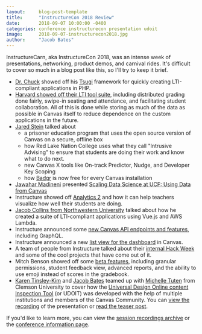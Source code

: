 ```yaml
---
layout:     blog-post-template
title:      "InstructureCon 2018 Review"
date:       2018-09-07 10:00:00 -0400
categories: conference instructurecon presentation udoit
image:      2018-09-07-instructurecon2018.jpg
author:     "Jacob Bates"
---
```


InstructureCarn, aka InstructureCon 2018, was an intense week of presentations, networking, product demos, and carnival rides.  It's difficult to cover so much in a blog post like this, so I'll try to keep it brief.

* [Dr. Chuck](https://www.dr-chuck.com/) showed off his [Tsugi](https://www.tsugi.org/) framework for quickly creating LTI-compliant applications in PHP.
* [Harvard showed off their LTI tool suite](https://www.canvaslms.com/instructurecon/video/2018/?video=pmltco9ck6), including distributed grading done fairly, swipe-in seating and attendance, and facilitating student collaboration.  All of this is done while storing as much of the data as possible in Canvas itself to reduce dependence on the custom applications in the future.
* [Jared Stein](https://www.canvaslms.com/instructurecon/video/2018/?video=r7bklv4nsf) talked about
  * a prisoner education program that uses the open source version of Canvas on a secure, offline box
  * how Red Lake Nation College uses what they call "Intrusive Advising" to ensure that students are doing their work and know what to do next.
  * new Canvas X tools like On-track Predictor, Nudge, and Developer Key Scoping
  * how [Badgr](https://badgr.com/) is now free for every Canvas installation
* [Jawahar Madineni](/techrangers_current/jawahar_madineni.html) presented [Scaling Data Science at UCF:  Using Data from Canvas](https://www.canvaslms.com/instructurecon/video/2018/?video=ejqzflretf)
* Instructure showed off [Analytics 2](https://www.canvaslms.com/instructurecon/video/2018/?video=6xqp7kjd06) and how it can help teachers visualize how well their students are doing.
* [Jacob Collins from Northwestern University](https://www.canvaslms.com/instructurecon/video/2018/?video=9q36x87ozt) talked about how he created a suite of LTI-compliant applications using Vue.js and AWS Lambda.
* Instructure announced some [new Canvas API endpoints and features](https://www.canvaslms.com/instructurecon/video/2018/?video=mun6emoc1u), including GraphQL.
* Instructure announced a new [list view for the dashboard](https://www.canvaslms.com/instructurecon/video/2018/?video=qrm9n5vujb) in Canvas.
* A team of people from Instructure talked about their [internal Hack Week](https://www.canvaslms.com/instructurecon/video/2018/?video=mykkal3sdw) and some of the cool projects that have come out of it.
* Mitch Benson showed off some [beta features](https://www.canvaslms.com/instructurecon/video/2018/?video=ywyl838bgb), including granular permissions, student feedback view, advanced reports, and the ability to use emoji instead of scores in the gradebook.
* [Karen Tinsley-Kim](https://cdl.ucf.edu/about/teams/idev/#karen) and [Jacob Bates](/techrangers_current/jacob_bates.html) teamed up with [Michelle Tuten](https://www.clemson.edu/online/staff/tuten.html) from Clemson University to cover how the [Universal Design Online content Inspection Tool](https://cdl.ucf.edu/udoit) (or UDOIT) was developed with the help of multiple institutions and members of the Canvas Community.  You can [view the recording](https://canvaslms.com/instructurecon/video/2018/?video=z5r8jk0u6q) of the presentation or [read the teaser post](https://community.canvaslms.com/community/instcon/instructurecon-2018/blog/2018/06/12/yall-do-it-crowdsourcing-development-of-udoit).

If you'd like to learn more, you can view the [session recordings archive](https://canvaslms.com/instructurecon/video/2018/) or the [conference information page](https://www.canvaslms.com/news/instructurecon/ic18/).